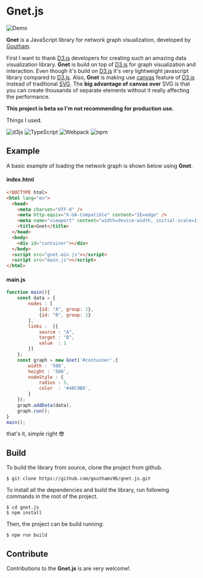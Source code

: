 # Gnet.js

![Demo](https://media.giphy.com/media/mkEFX5z6a1tbFI5fjZ/giphy.gif)

**Gnet** is a JavaScript library for network graph visualization, developed by [Goutham][1].

First I want to thank [D3.js][2] developers for creating such an amazing data visualization library. **Gnet** is build on top of [D3.js][2] for graph visualization and interaction. Even though it's build on [D3.js][2] it's very lightweight javascript library compared to [D3.js][2]. Also, **Gnet** is making use [canvas][3] feature of [D3.js][2] instead of traditional [SVG][4]. The **big advantage of canvas over** SVG is that you can create thousands of separate elements without it really affecting the performance.

**This project is beta so I'm not recommending for production use.**

Things I used.

<p>
<img alt="d3js" src="https://img.shields.io/badge/-D3.js-F9A03C?logo=d3.js&logoColor=white&style=flat-square" />
<img alt="TypeScript" src="https://img.shields.io/badge/-TypeScript-3178C6?logo=typescript&logoColor=white&style=flat-square" />
<img alt="Webpack" src="https://img.shields.io/badge/-Webpack-8DD6F9?logo=webpack&logoColor=white&style=flat-square" /> 
<img alt="npm" src="https://img.shields.io/badge/-npm-CB3837?logo=npm&logoColor=white&style=flat-square" />
</p>

## Example

A basic example of loading the network graph is shown below using **Gnet**.

#### index.html

```html
<!DOCTYPE html>
<html lang="en">
  <head>
    <meta charset="UTF-8" />
    <meta http-equiv="X-UA-Compatible" content="IE=edge" />
    <meta name="viewport" content="width=device-width, initial-scale=1.0" />
    <title>Gnet</title>
  </head>
  <body>
    <div id="container"></div>
  </body>
  <script src="gnet.min.js"></script>
  <script src="main.js"></script>
</html>
```

#### main.js

```JavaScript
function main(){
    const data = {
        nodes : [
            {id: "A", group: 1},
            {id: "B", group: 2}
        ],
        links :  [{
            source : "A",
            target : "B",
            value  : 1
        }]
    };
    const graph = new Gnet('#container',{
        width : '500',
        height : '500',
        nodeStyle : {
            radius : 5,
            color  : '#48C9B0',
        }
    });
    graph.addData(data);
    graph.run();
}
main();

```

that's it, simple right :sunglasses:

## Build

To build the library from source, clone the project from github.

```
$ git clone https://github.com/gouthams96/gnet.js.git
```

To install all the dependencies and build the library, run following commands in the root of the project.

```
$ cd gnet.js
$ npm install
```

Then, the project can be build running:

```
$ npm run build
```

## Contribute

Contributions to the **Gnet.js** is are very welcome!.

[1]: https://github.com/gouthams96
[2]: https://d3js.org/
[3]: https://developer.mozilla.org/en-US/docs/Web/API/Canvas_API
[4]: https://developer.mozilla.org/en-US/docs/Web/SVG/Element/svg
